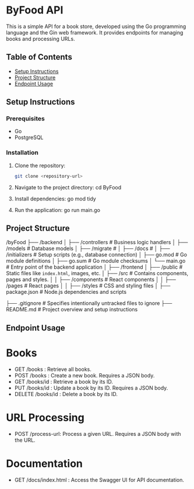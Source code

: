 # ByFood API

This is a simple API for a book store, developed using the Go programming language and the Gin web framework. It provides endpoints for managing books and processing URLs.

## Table of Contents

- [Setup Instructions](#setup-instructions)
- [Project Structure](#project-structure)
- [Endpoint Usage](#endpoint-usage)

## Setup Instructions

### Prerequisites

- Go
- PostgreSQL

### Installation

1. Clone the repository:
   ```bash
   git clone <repository-url>
2. Navigate to the project directory:
  cd ByFood

3. Install dependencies:
go mod tidy

4. Run the application:
   go run main.go


## Project Structure

/byFood
  ├── /backend
  │   ├── /controllers        # Business logic handlers
  │   ├── /models             # Database models
  │   ├── /migrate            # 
  │   ├── /docs               # 
  │   ├── /initializers       # Setup scripts (e.g., database connection)
  │   ├── go.mod               # Go module definitions
  │   ├── go.sum               # Go module checksums
  │   └── main.go             # Entry point of the backend application
  │
  ├── /frontend
  │   ├── /public             # Static files like `index.html`, images, etc.
  │   ├── /src                # Contains components, pages and styles.
  │   │   ├── /components     # React components
  │   │   ├── /pages          # React pages
  │   │   ├── /styles         # CSS and styling files
  │   ├── package.json        # Node.js dependencies and scripts
  
  ├── .gitignore              # Specifies intentionally untracked files to ignore
  ├── README.md               # Project overview and setup instructions

  ## Endpoint Usage

# Books
- GET /books : 
  Retrieve all books.
- POST /books : 
  Create a new book. Requires a JSON body.
- GET /books/id : 
  Retrieve a book by its ID.
- PUT /books/id :
  Update a book by its ID. Requires a JSON body.
- DELETE /books/id :
  Delete a book by its ID.
  
# URL Processing
- POST /process-url:
  Process a given URL. Requires a JSON body with the URL.
  
# Documentation
- GET /docs/index.html :
 Access the Swagger UI for API documentation.
 
   
